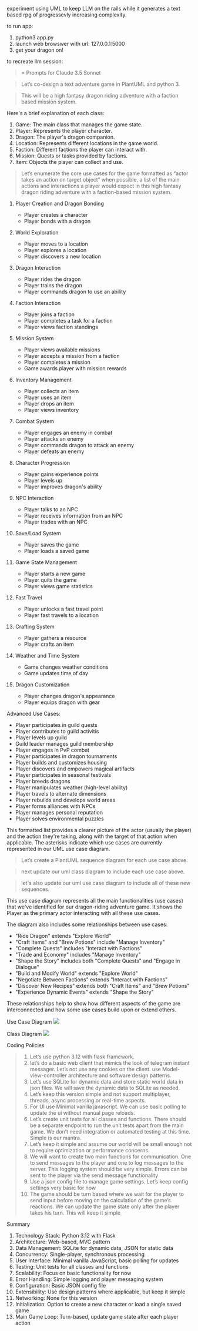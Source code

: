 experiment using UML to keep LLM on the rails while it generates a text based rpg of progressevly increasing complexity.

to run app:
1. python3 app.py
2. launch web browswer with url: 127.0.0.1:5000
3. get your dragon on!

to recreate llm session:

> = Prompts for Claude 3.5 Sonnet

>Let’s co-design a text adventure game in PlantUML and python 3.​​​​​​​​​​​​​​​​

>This will be a high fantasy dragon riding adventure with a faction based mission system​​​​​​​​​​​​​​​​.


Here's a brief explanation of each class:

1. Game: The main class that manages the game state.
2. Player: Represents the player character.
3. Dragon: The player's dragon companion.
4. Location: Represents different locations in the game world.
5. Faction: Different factions the player can interact with.
6. Mission: Quests or tasks provided by factions.
7. Item: Objects the player can collect and use.

> Let’s enumerate the core use cases for the game​​​​​​​​​​​​​​​​ formatted as “actor takes an action on target object” when possible​​​​​​​​​​​​​​​​.
a list of the main actions and interactions a player would expect in this high fantasy dragon riding adventure with a faction-based mission system.

1. Player Creation and Dragon Bonding
   - Player creates a character
   - Player bonds with a dragon

2. World Exploration
   - Player moves to a location
   - Player explores a location
   - Player discovers a new location

3. Dragon Interaction
   - Player rides the dragon
   - Player trains the dragon
   - Player commands dragon to use an ability

4. Faction Interaction
   - Player joins a faction
   - Player completes a task for a faction
   - Player views faction standings

5. Mission System
   - Player views available missions
   - Player accepts a mission from a faction
   - Player completes a mission
   - Game awards player with mission rewards

6. Inventory Management
   - Player collects an item
   - Player uses an item
   - Player drops an item
   - Player views inventory

7. Combat System
   - Player engages an enemy in combat
   - Player attacks an enemy
   - Player commands dragon to attack an enemy
   - Player defeats an enemy

8. Character Progression
   - Player gains experience points
   - Player levels up
   - Player improves dragon's ability

9. NPC Interaction
   - Player talks to an NPC
   - Player receives information from an NPC
   - Player trades with an NPC

10. Save/Load System
    - Player saves the game
    - Player loads a saved game

11. Game State Management
    - Player starts a new game
    - Player quits the game
    - Player views game statistics

12. Fast Travel
    - Player unlocks a fast travel point
    - Player fast travels to a location

13. Crafting System
    - Player gathers a resource
    - Player crafts an item

14. Weather and Time System
    - Game changes weather conditions
    - Game updates time of day

15. Dragon Customization
    - Player changes dragon's appearance
    - Player equips dragon with gear

Advanced Use Cases:
 - Player participates in guild quests
 - Player contributes to guild activitis
 - Player levels up guild
 - Guild leader manages guild membership
 - Player engages in PvP combat
 - Player participates in dragon tournaments
 - Player builds and customizes housing
 - Player discovers and empowers magical artifacts
 - Player participates in seasonal festivals
 - Player breeds dragons
 - Player manipulates weather (high-level ability)
 - Player travels to alternate dimensions
 - Player rebuilds and develops world areas
 - Player forms alliances with NPCs
 - Player manages personal reputation
 - Player solves environmental puzzles

This formatted list provides a clearer picture of the actor (usually the player) and the action they're taking, along with the target of that action when applicable. The asterisks indicate which use cases are currently represented in our UML use case diagram.​​​​​​​​​​​​​​​​

> Let’s create a PlantUML sequence diagram for each use case above.

> next update our uml class diagram to include each use case above.

> let's also update our uml use case diagram to include all of these new sequences.

This use case diagram represents all the main functionalities (use cases) that we've identified for our dragon-riding adventure game. It shows the Player as the primary actor interacting with all these use cases.

The diagram also includes some relationships between use cases:

- "Ride Dragon" extends "Explore World"
- "Craft Items" and "Brew Potions" include "Manage Inventory"
- "Complete Quests" includes "Interact with Factions"
- "Trade and Economy" includes "Manage Inventory"
- "Shape the Story" includes both "Complete Quests" and "Engage in Dialogue"
- "Build and Modify World" extends "Explore World"
- "Negotiate Between Factions" extends "Interact with Factions"
- "Discover New Recipes" extends both "Craft Items" and "Brew Potions"
- "Experience Dynamic Events" extends "Shape the Story"

These relationships help to show how different aspects of the game are interconnected and how some use cases build upon or extend others.​​​​​​​​​​​​​​​​

Use Case Diagram
<img src="https://www.plantuml.com/plantuml/svg/VPFHRfim58RlUOgZthV3K22PggXhaasHrgfhEktw34w9DMD7nYHbqzvz9e4AUqcleY__P-lujxcj3MhJL28Gz6B0AD2yt1WekARSS2K3p8tIy2Ym9Hq4tRyeIq5miT1OAWbFlE2oX4_5ZgHfDC4NhEW2_WG0JKqvrbQTQq93CD-WnjoGlW2iuVkSZPqx9GlOSxE1uyQz4usTvUjMA4tmGsbHz48y5kmmvAw_TjRB4ai2Bc6kgfzeUYSPE_SeEsSbk_CetVPEwfu7RLahGrNTnvbp54rxU5HTVKC-6UShQQWhudZSpvYFpUdOj6Dk1Hc2RmtLPb1OE7OMj2EXjh3-nOLuKvnkdpKM16WBNkPAggeTBBzTqfnaRWicD1lIWnQVdzvkMBUrRM9mdSBN6zmIsArWFUgI9KvR3HV5ORXxLV2NrhbTbfwucsTUqP1dJbrDRLJ5VtjlW3djFr2f34T3S4TcJoJz6s1JfrvUvsf76Xve3q-KyoqDOXIUgM_HIgnu3ilk3RtPxFHJN70Kgcneq2AdGDpHXwyAYyDdDIXny3S8ZfyaN5xEkfbTZ5oCNRnsCN4nTJ5pSUBYr1iZz9Xv77aSUtpjSU9nwd7cySHZRxuezDZlBV8u3WBR5rnTTHJ3HxYveLT3igXdCvjaVP8U4YvpqHHqZ2Rd8nRssVH45hspBkap5huJHj69C3rx13PrXXb7qJ1dTZwQ_1-nOSh4osxjRrE9Vm00">

Class Diagram
<img src="https://www.plantuml.com/plantuml/svg/bLLDJzmm4Btlhx0uXLAazfeJ2AeAYLOK3ZqWPCqwizbH7Jkr9mlRgl-zoNZNcn2Gu89tvit7c-TnE8iCWRl6Bk8lSYq4Q9In4ECvSw1bntXblBkZFwW-BHQ2gA_GeFgxKEgqjR35KAeREGVFem-sAjNFuHZiFdb5TQakoN1ldsXDZbZhudYmh8TAfv3a43RQuQEkeS4YrTUk_rsgoE6ZCci8OBXt2XVnvb8fAHM23OxCDdY3CUe-bRmhqf6I3zngP4dHaO6ns2F_zdEdAMNoaqnfC5uY9PnmWxPKvAGyFhKO29t1x5eZM5vdim47sUXheAj7Q8LFZ85ucptzWTPIFQb9ReEEVUZ3hYdo_HLZyp2H_YroijSL6Iv6ygo2RvAp0eRaFyvtdrMIgq_hORs1GUYOWk-bvVNE-I3hqOM0ZlK-KWXCoBwJZNJFP7Ap5owjmcW2jPEknZk7Xh7IcRgeADHV5V5vfUD3_q7yD_RUWEtIBRwfZtWEEI9J5x6OFiaHbSi0jNUtL96hlu63Uh_AZUySwqhWQVhGKzpbBbkwL1JVcPAVtyfIlMPDhksuaByoo9xyhgA69LdYhNvSayK-QTjJBdREKfsd7wFHBdop19uCDQX7mAYDO3EIwB3fQtqPZWd55Az3Fs5L218mUhl9bSPz0wpukPm13RMutvjRiMHrp12jYR6PiKavfKhHMMLmRF7bZC5PodgD-FpeC4vbW0sGXQL5_Nl0zgmaK4Y1OTgyYjReC03lyC9un_Z4uzTyxhOFwVhQAWVgNimwO8mpsWANYUXuDmcihpkysqR6vjaDLZjmLiorfbJVRox6zvUZjLbxCbYau_0kvP_NqUSZTNegHoesSyjtPEQTlw5vvdWPv-XqPUQuAFCQE9Lf8Hmp_k4eV-qMQQWnT3KaBCxGLLrZ_mC0">

Coding Policies

> 1. Let’s use python 3.12 with flask framework.​​​​​​​​​​​​​​​​
> 2. let’s do a basic web client that mimics the look of telegram instant messager.  Let’s not use any cookies on the client.  use Model-view-controller architecture and software design patterns​​​​​.
> 3. Let’s use SQLite for dynamic data and store static world data in json files.  We will save the dynamic data to SQLite as needed.​​​​​​​​​​​​​​​​
> 4. Let’s keep this version simple and not support multiplayer, threads, async processing or real-time​​​​​​​​​​​​​​​​ aspects.
> 5. For UI use Minimal vanilla javascript. We can use basic polling to update the ui without manual page reloads​​​​​​​​​​​​​​​​.
> 6. Let’s create unit tests for all classes and functions.  There should be a separate endpoint to run the unit tests apart from the main game. We don’t need integration or automated testing at this time. Simple is our mantra​​​​​​​​​​​​​​​​.
> 7. Let’s keep it simple and assume our world will be small enough not to require optimization or performance concerns​​​​​​​​​​​​​​​​.
> 8. We will want to create two main functions for communication.  One to send messages to the player and one to log messages to the server.  This logging system should be very simple.  Errors can be sent to the player via the send message functionality​​​​​​​​​​​​​​​​
> 9. Use a json config file to manage game settings.  Let’s keep config settings very basic for now​​​​​​​​​​​​​​​​
> 10. The game should be turn based where we wait for the player to send input before moving on the calculation of the game’s reactions.  We can update the game state only after the player takes his turn.  This will keep it simple​​​​​​​​​​​​​​​​

Summary
1. Technology Stack: Python 3.12 with Flask
2. Architecture: Web-based, MVC pattern
3. Data Management: SQLite for dynamic data, JSON for static data
4. Concurrency: Single-player, synchronous processing
5. User Interface: Minimal vanilla JavaScript, basic polling for updates
6. Testing: Unit tests for all classes and functions
7. Scalability: Focus on basic functionality for now
8. Error Handling: Simple logging and player messaging system
9. Configuration: Basic JSON config file
10. Extensibility: Use design patterns where applicable, but keep it simple
11. Networking: None for this version
12. Initialization: Option to create a new character or load a single saved game
13. Main Game Loop: Turn-based, update game state after each player action

